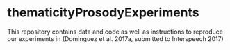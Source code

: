 # thematicityProsodyExperiments
This repository contains data and code as well as instructions to reproduce our experiments in (Dominguez et al. 2017a, submitted to Interspeech 2017)

